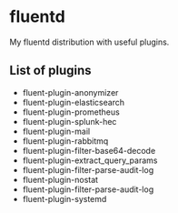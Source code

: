 # fluentd

My fluentd distribution with useful plugins.

## List of plugins

- fluent-plugin-anonymizer
- fluent-plugin-elasticsearch
- fluent-plugin-prometheus
- fluent-plugin-splunk-hec
- fluent-plugin-mail
- fluent-plugin-rabbitmq
- fluent-plugin-filter-base64-decode
- fluent-plugin-extract_query_params
- fluent-plugin-filter-parse-audit-log
- fluent-plugin-nostat
- fluent-plugin-filter-parse-audit-log
- fluent-plugin-systemd
